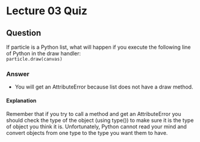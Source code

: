 Lecture 03 Quiz
===============  

Question
--------  
If particle is a Python list, what will happen if you execute the following line of Python in the draw handler:  
`particle.draw(canvas)`  

### Answer  
* You will get an AttributeError because list does not have a draw method.  

#### Explanation  
Remember that if you try to call a method and get an AttributeError you should check the type of the object (using type()) to make sure it is the type of object you think it is. Unfortunately, Python cannot read your mind and convert objects from one type to the type you want them to have.  